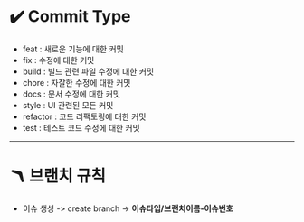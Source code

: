 # ✔️ Commit Type

- feat : 새로운 기능에 대한 커밋
- fix : 수정에 대한 커밋
- build : 빌드 관련 파일 수정에 대한 커밋
- chore : 자잘한 수정에 대한 커밋
- docs : 문서 수정에 대한 커밋
- style : UI 관련된 모든 커밋
- refactor : 코드 리팩토링에 대한 커밋
- test : 테스트 코드 수정에 대한 커밋

---

# 🪃 브랜치 규칙

- 이슈 생성 -> create branch -> **이슈타입/브랜치이름-이슈번호**
